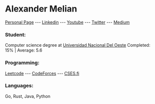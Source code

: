 # Alexander Melian
[Personal Page](https://alexandermelian.gitlab.io/) --- [Linkedin](https://www.linkedin.com/in/alexandermelian/) --- [Youtube](https://www.youtube.com/channel/UCatILYkOh9a72u9QHJXMIkQ) --- [Twitter](https://twitter.com/AlexanderMeli4n) --- [Medium](https://medium.com/@alexandermelian/)

### Student:

Computer science degree at [Universidad Nacional Del Oeste](http://www.uno.edu.ar/) Completed: 15% | Average: 5.6

### Programming:

[Leetcode](https://leetcode.com/AlexanderMelian/) --- [CodeForces](https://codeforces.com/profile/AlexanderMelian) --- [CSES.fi](https://cses.fi/user/61586/)

### Languages:

<p>Go, Rust, Java, Python<p/>

